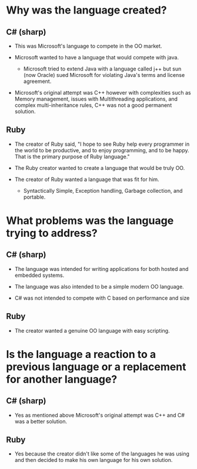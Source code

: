 # Why was the language created?

## C# (sharp)

* This was Microsoft's language to compete in the OO market.

* Microsoft wanted to have a language that would compete with java.

  * Microsoft tried to extend Java with a language called j++ but sun (now Oracle) sued Microsoft for violating Java's terms and license agreement.


* Microsoft's original attempt was C++ however with complexities such as Memory management, issues with Multithreading applications, and complex multi-inheritance rules, C++ was not a good permanent solution.


## Ruby

* The creator of Ruby said, "I hope to see Ruby help every programmer in the world to be productive, and to enjoy programming, and to be happy. That is the primary purpose of Ruby language."

* The Ruby creator wanted to create a language that would be truly OO.

* The creator of Ruby wanted a language that was fit for him.

  * Syntactically Simple, Exception handling, Garbage collection, and portable.


# What problems was the language trying to address?

## C# (sharp)

* The language was intended for writing applications for both hosted and embedded systems.

* The language was also intended to be a simple modern OO language.

* C# was not intended to compete with C based on performance and size


## Ruby

* The creator wanted a genuine OO language with easy scripting.

# Is the language a reaction to a previous language or a replacement for another language?

## C# (sharp)

* Yes as mentioned above Microsoft's original attempt was C++ and C# was a better solution.

## Ruby

* Yes because the creator didn't like some of the languages he was using and then decided to make his own language for his own solution.
